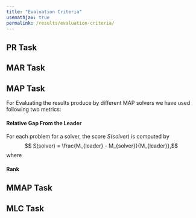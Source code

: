 ```yaml
---
title: "Evaluation Criteria"
usemathjax: true
permalink: /results/evaluation-criteria/
---
```


## PR Task

## MAR Task


## MAP Task
For Evaluating the results produce by different MAP solvers we have used following two metrics:

#### **Relative Gap From the Leader**
For each problem for a solver, the score $S(solver)$ is computed by
$$ S(solver) = \frac{M_{leader} - M_{solver}}{M_{leader}},$$
where


#### **Rank**


## MMAP Task

## MLC Task

